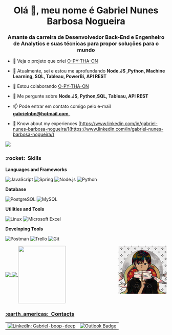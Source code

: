 <h1 align="center">Olá 👋, meu nome é Gabriel Nunes Barbosa Nogueira</h1>
<h3 align="center">Amante da carreira de Desenvolvedor Back-End e Engenheiro de Analytics e suas técnicas para propor soluções para o mundo</h3>

- 🔭 Veja o projeto que criei [O-PY-THA-ON](https://github.com/O-PY-THA-ON)

- 🌱 Atualmente, sei e estou me aprofundando **Node.JS ,Python, Machine Learning, SQL, Tableau, PowerBi, API REST**

- 👯 Estou colaborando  [O-PY-THA-ON](https://github.com/O-PY-THA-ON)

- 💬 Me pergunte sobre **Node.JS, Python,SQL, Tableau, API REST**

- 📫 Pode entrar em contato comigo pelo e-mail **gabrielnbn@hotmail.com,**

- 📄 Know about my experiences [https://www.linkedin.com/in/gabriel-nunes-barbosa-nogueira/](https://www.linkedin.com/in/gabriel-nunes-barbosa-nogueira/)


![](https://komarev.com/ghpvc/?username=Gabriel-boop-deep&color=006bed)

<h3> :rocket: &nbsp;Skills </h3>

**Languages and Frameworks**

  ![JavaScript](https://img.shields.io/badge/javascript-ED8B00?style=for-the-badge&logo=javascript&logoColor=white)
  ![Spring](https://img.shields.io/badge/Spring-6DB33F?style=for-the-badge&logo=spring&logoColor=white)
  ![Node.js](https://img.shields.io/badge/node.js-339933?style=for-the-badge&logo=node.js&logoColor=white)
  ![Python](https://img.shields.io/badge/Python-14354C?style=for-the-badge&logo=python&logoColor=white)

  
**Database**

  ![PostgreSQL](https://img.shields.io/badge/PostgreSQL-316192?style=for-the-badge&logo=postgresql&logoColor=white)
  ![MySQL](https://img.shields.io/badge/MySQL-133331?style=for-the-badge&logo=mysql&logoColor=white)

**Utilities and Tools**

  ![Linux](https://img.shields.io/badge/Linux-E34F26?style=for-the-badge&logo=linux&logoColor=black)
  ![Microsoft Excel](https://img.shields.io/badge/Microsoft_Excel-217346?style=for-the-badge&logo=microsoft-excel&logoColor=white)
  

**Developing Tools**

  ![Postman](https://img.shields.io/badge/Postman-FF6C37?style=for-the-badge&logo=Postman&logoColor=white)
  ![Trello](https://img.shields.io/badge/Trello-0052CC?style=for-the-badge&logo=trello&logoColor=white)
  ![Git](https://img.shields.io/badge/GIT-E44C30?style=for-the-badge&logo=git&logoColor=white)
<br/>

 <img align='right' src='https://github.com/Gabriel-boop-deep/meuGif/blob/main/meuGif.gif' width='150'>

<div>
  <a href="https://github.com/Gabriel-boop-deep">
  <img height="160em"   align="center" src="https://github-readme-stats.vercel.app/api?username=Gabriel-boop-deep&show_icons=true&theme=react&include_all_commits=true&count_private=true"/>
  <img height="140em"  align="center" src="https://github-readme-stats.vercel.app/api/top-langs/?username=Gabriel-boop-deep&layout=compact&langs_count=7&theme=react" />

  <img align="center" width="148" height="180" src="https://media1.tenor.com/images/68e8337fb4eb7e40645d832c64762a8b/tenor.gif?itemid=19443613">
</div>

<h3> :earth_americas: &nbsp;Contacts </h3> 

<table>
  <tr>
    <td>
      <a href="https://www.linkedin.com/in/gabriel-nunes-barbosa-nogueira/" target="_blank">
        <img src="https://img.shields.io/badge/-GabrielNunes-blue?style=flat-square&logo=Linkedin&logoColor=white" alt="LinkedIn: Gabriel-boop-deep">
      </a>
    </td>
    <td>
      <a href="mailto:gabrielnbn@hotmail.com" target="_blank">
        <img src="https://img.shields.io/badge/-gabrielnbn@hotmail.com-0078D4?style=flat-square&logo=Microsoft-Outlook&logoColor=white" alt="Outlook Badge">
      </a>
    </td>
  </tr>
</table>



